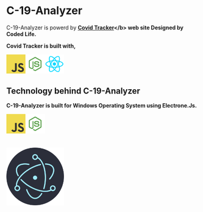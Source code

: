 # C-19-Analyzer

C-19-Analyzer is powerd by <b> [Covid Tracker]('https://sl-covid-app.supunhd96.vercel.app')</b> web site Designed by Coded Life.

Covid Tracker is built with,

<img src="https://github.com/vae97/C-19-Analyzer/blob/main/logo/js.png" width="10%" ><img src="https://github.com/vae97/C-19-Analyzer/blob/main/logo/node.png" width="10%" ><img src="https://github.com/vae97/C-19-Analyzer/blob/main/logo/react.png" width="10%" >










## Technology behind <b>C-19-Analyzer</b>

C-19-Analyzer is built for Windows Operating System using Electrone.Js.

<img src="https://github.com/vae97/C-19-Analyzer/blob/main/logo/js.png" width="10%" ><img src="https://github.com/vae97/C-19-Analyzer/blob/main/logo/node.png" width="10%" >
<br>
<br>
<br>
<img src="https://github.com/vae97/C-19-Analyzer/blob/main/logo/electron.png" width="30%" >
